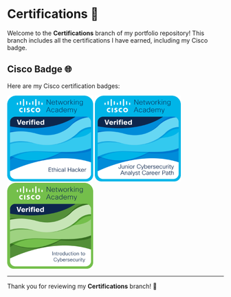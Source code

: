 # Certifications 🏅

Welcome to the **Certifications** branch of my portfolio repository! This branch includes all the certifications I have earned, including my Cisco badge.

## Cisco Badge 🌐

Here are my Cisco certification badges:

<img src="https://github.com/Hedleys-Projects/Hedley/blob/Certifications/Images/3d237b16-c5c6-4650-918d-6b7b6dfe6ddd.png" alt="Cisco Badge" width="200"/>
<img src="https://github.com/Hedleys-Projects/Hedley/blob/Certifications/Images/junior-cybersecurity-analyst-career-path.1.png" alt="Junior Cybersecurity Analyst Career Path" width="200"/>
<img src="https://github.com/Hedleys-Projects/Hedley/blob/Certifications/Images/introduction-to-cybersecurity.png" alt="Introduction to Cybersecurity Badge" width="200"/>

---

Thank you for reviewing my **Certifications** branch! 🙌
